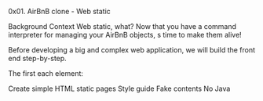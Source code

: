 0x01. AirBnB clone - Web static

Background Context
Web static, what?
Now that you have a command interpreter for managing your AirBnB objects, s time to make them alive!

Before developing a big and complex web application, we will build the front end step-by-step.

The first  each element:

Create simple HTML static pages
Style guide
Fake contents
No Java